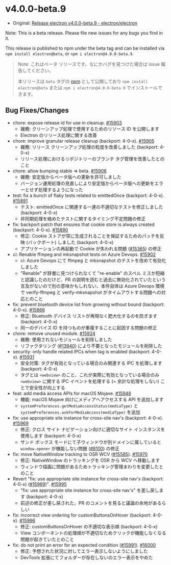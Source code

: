# v4.0.0-beta.9

* Original: [Release electron v4.0.0-beta.9 - electron/electron](https://github.com/electron/electron/releases/tag/v4.0.0-beta.9)

Note: This is a beta release. Please file new issues for any bugs you find in it.

This release is published to npm under the beta tag and can be installed via `npm install electron@beta`, or `npm i electron@4.0.0-beta.9`.

> Note: これはベータ リリースです。なにかバグを見つけた場合は issue 報告してください。
>
> 本リリースは `beta` タグの [npm](https://www.npmjs.com/package/electron) として公開しており `npm install electron@beta` または `npm i electron@4.0.0-beta.9` でインストールできます。

## Bug Fixes/Changes

* chore: expose release id for use in cleanup. [#15903](https://github.com/electron/electron/pull/15903)
  * 雑務: クリーンアップ処理で使用するためのリソース ID を公開します
  * Electron のリリース処理に関する改善
* chore: improve granular release cleanup (backport: 4-0-x). [#15905](https://github.com/electron/electron/pull/15905)
  * 雑務: リリース クリーンアップ処理の粒度を改善しました (backport: 4-0-x)
  * リリース処理におけるリポジトリーのブランチ タグ管理を改善したとのこと
* chore: allow bumping stable => beta. [#15908](https://github.com/electron/electron/pull/15908)
  * 雑務: 安定版からベータ版への更新を許可しました
  * バージョン運用処理の見直しにより安定版からベータ版への更新をエラーとせず処理するようになった
* test: fix a bunch of flaky tests related to emittedOnce (backport: 4-0-x). [#15891](https://github.com/electron/electron/pull/15891)
  * テスト: emittedOnce に関連する一連の不適切なテストを修正しました (backport: 4-0-x)
  * 非同期処理を絡めたテストに関するタイミング不定問題の修正
* fix: backport patch that ensures that cookie store is always created (backport: 4-0-x). [#15890](https://github.com/electron/electron/pull/15890)
  * 修正: Cookie ストアが常に生成されることを保証するためのパッチを反映 (バックポート) しました (backport: 4-0-x)
  * アプリケーションの再起動で Cookie が失われる問題 ([#15365](https://github.com/electron/electron/issues/15365)) の修正
* ci: Renable ffmpeg and mksnapshot tests on Azure Devops. [#15902](https://github.com/electron/electron/pull/15902)
  * ci: Azure Devops にて ffmpeg と mksnapshot のテストを改めて有効化しました
  * "Renable" が辞書に見つけられなくて "re-enable" のスペル ミスか短縮と認識したのだけど、PR の説明を読むと過去に無効化されていたという言及がないので別の意味かもしれない、本件自体は Azure Devops 環境で  verify-ffmpeg と verify-mksnapshot がタイムアウトする問題への対応とのこと
* fix: prevent bluetooth device list from growing without bound (backport: 4-0-x). [#15866](https://github.com/electron/electron/pull/15866)
  * 修正: Bluetooth デバイス リストが再現なく肥大化するのを防ぎます (backport: 4-0-x)
  * 同一のデバイス ID を持つものが重複することに起因する問題の修正
* chore: remove unused module. [#15924](https://github.com/electron/electron/pull/15924)
  * 雑務: 使用されないモジュールを削除しました
  * リファクタリング ([#13940](https://github.com/electron/electron/pull/13940)) により不要となったモジュールを削除した
* security: only handle related IPCs when tag is enabled (backport: 4-0-x). [#15931](https://github.com/electron/electron/pull/15931)
  * 安全対策: タグが有効となっている場合のみ関連する IPC を処理します (backport: 4-0-x)
  * タグとは `<webview>` のこと、これが実際に有効となっている場合のみ `<webview>` に関する IPC イベントを処理する (= 余計な処理をしない) ことで安全性が向上する
* feat: add media access APIs for macOS Mojave. [#15948](https://github.com/electron/electron/pull/15948)
  * 機能: macOS Mojave 向けにメディアへアクセスする API を追加します
  * `systemPreferences.getMediaAccessStatus(mediaType)` と `systemPreferences.askForMediaAccess(mediaType)` を追加
* fix: use appropriate site instance for cross-site nav's (backport: 4-0-x). [#15969](https://github.com/electron/electron/pull/15969)
  * 修正: クロス サイト ナビゲーション向けに適切なサイト インスタンスを使用します (backport: 4-0-x)
  * サンド ボックス モードにて子ウィンドウが別ドメインに属していると `window.opener` が機能しない問題 ([#8100](https://github.com/electron/electron/issues/8100)) の修正
* fix: move NativeWindow tracking to OSR WCV ([#15585](https://github.com/electron/electron/pull/15585)). [#15970](https://github.com/electron/electron/pull/15970)
  * 修正: NativeWindow のトラッキングを OSR から WCV へ移動します
  * ウィンドウ描画に問題があるためトラッキング管理まわりを変更したとのこと
* Revert "fix: use appropriate site instance for cross-site nav's (backport: 4-0-x) ([#15969](https://github.com/electron/electron/pull/15969))". [#15995](https://github.com/electron/electron/pull/15995)
  * "fix: use appropriate site instance for cross-site nav's" を差し戻します (backport: 4-0-x)
  * 前述の修正が差し戻された、PR のコメントを見ると議論の余地があるらしい
* fix: incorrect view ordering for customButtonsOnHover (backport: 4-0-x). [#15996](https://github.com/electron/electron/pull/15996)
  * 修正: customButtonsOnHover の不適切な表示順 (backport: 4-0-x)
  * View コンポーネントの処理順が不適切なためクリックが機能しなくなる問題が起きていたとのこと
* fix: do not print an error for an expected condition ([#15991](https://github.com/electron/electron/pull/15991)). [#16000](https://github.com/electron/electron/pull/16000)
  * 修正: 予想された状況に対してエラー表示しないようにしました
  * DevTools 拡張にてフォルダーが存在しないのエラー表示をやめた

